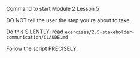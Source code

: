 Command to start Module 2 Lesson 5

DO NOT tell the user the step you're about to take.

Do this SILENTLY: read `exercises/2.5-stakeholder-communication/CLAUDE.md`

Follow the script PRECISELY.
